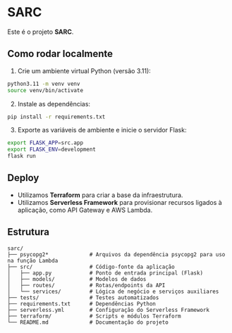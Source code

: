 # SARC

Este é o projeto **SARC**.

## Como rodar localmente

1. Crie um ambiente virtual Python (versão 3.11):

  ```bash
  python3.11 -m venv venv
  source venv/bin/activate
  ```

2. Instale as dependências:

  ```bash
  pip install -r requirements.txt
  ```

3. Exporte as variáveis de ambiente e inicie o servidor Flask:

  ```bash
  export FLASK_APP=src.app
  export FLASK_ENV=development
  flask run
  ```

## Deploy

- Utilizamos **Terraform** para criar a base da infraestrutura.
- Utilizamos **Serverless Framework** para provisionar recursos ligados à aplicação, como API Gateway e AWS Lambda.

## Estrutura

```
sarc/
├── psycopg2*             # Arquivos da dependência psycopg2 para uso na função Lambda
├── src/                  # Código-fonte da aplicação
│   ├── app.py            # Ponto de entrada principal (Flask)
│   ├── models/           # Modelos de dados
│   ├── routes/           # Rotas/endpoints da API
│   └── services/         # Lógica de negócio e serviços auxiliares
├── tests/                # Testes automatizados
├── requirements.txt      # Dependências Python
├── serverless.yml        # Configuração do Serverless Framework
├── terraform/            # Scripts e módulos Terraform
└── README.md             # Documentação do projeto
```
